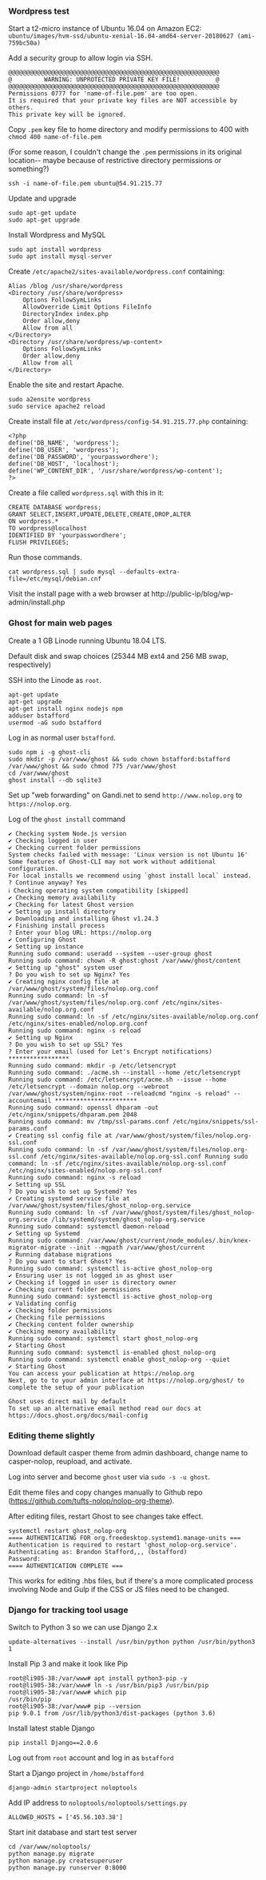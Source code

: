 ### Wordpress test ###

Start a t2-micro instance of Ubuntu 16.04 on Amazon EC2: `ubuntu/images/hvm-ssd/ubuntu-xenial-16.04-amd64-server-20180627 (ami-759bc50a)`

Add a security group to allow login via SSH.

    @@@@@@@@@@@@@@@@@@@@@@@@@@@@@@@@@@@@@@@@@@@@@@@@@@@@@@@@@@@
    @         WARNING: UNPROTECTED PRIVATE KEY FILE!          @
    @@@@@@@@@@@@@@@@@@@@@@@@@@@@@@@@@@@@@@@@@@@@@@@@@@@@@@@@@@@
    Permissions 0777 for 'name-of-file.pem' are too open.
    It is required that your private key files are NOT accessible by others.
    This private key will be ignored.

Copy `.pem` key file to home directory and modify permissions to 400 with `chmod 400 name-of-file.pem`

(For some reason, I couldn't change the `.pem` permissions in its original location-- maybe because of restrictive directory permissions or something?)

    ssh -i name-of-file.pem ubuntu@54.91.215.77

Update and upgrade

    sudo apt-get update
    sudo apt-get upgrade

Install Wordpress and MySQL

    sudo apt install wordpress
    sudo apt install mysql-server

Create `/etc/apache2/sites-available/wordpress.conf` containing:

    Alias /blog /usr/share/wordpress
    <Directory /usr/share/wordpress>
        Options FollowSymLinks
        AllowOverride Limit Options FileInfo
        DirectoryIndex index.php
        Order allow,deny
        Allow from all
    </Directory>
    <Directory /usr/share/wordpress/wp-content>
        Options FollowSymLinks
        Order allow,deny
        Allow from all
    </Directory>

Enable the site and restart Apache.

    sudo a2ensite wordpress
    sudo service apache2 reload

Create install file at `/etc/wordpress/config-54.91.215.77.php` containing:

    <?php
    define('DB_NAME', 'wordpress');
    define('DB_USER', 'wordpress');
    define('DB_PASSWORD', 'yourpasswordhere');
    define('DB_HOST', 'localhost');
    define('WP_CONTENT_DIR', '/usr/share/wordpress/wp-content');
    ?>

Create a file called `wordpress.sql` with this in it:

    CREATE DATABASE wordpress;
    GRANT SELECT,INSERT,UPDATE,DELETE,CREATE,DROP,ALTER
    ON wordpress.*
    TO wordpress@localhost
    IDENTIFIED BY 'yourpasswordhere';
    FLUSH PRIVILEGES;

Run those commands.

    cat wordpress.sql | sudo mysql --defaults-extra-file=/etc/mysql/debian.cnf

Visit the install page with a web browser at http://public-ip/blog/wp-admin/install.php

### Ghost for main web pages ###

Create a 1 GB Linode running Ubuntu 18.04 LTS.

Default disk and swap choices (25344 MB ext4 and 256 MB swap, respectively)

SSH into the Linode as `root`.

    apt-get update
    apt-get upgrade
    apt-get install nginx nodejs npm
    adduser bstafford
    usermod -aG sudo bstafford
    

Log in as normal user `bstafford`.

    sudo npm i -g ghost-cli
    sudo mkdir -p /var/www/ghost && sudo chown bstafford:bstafford /var/www/ghost && sudo chmod 775 /var/www/ghost
    cd /var/www/ghost
    ghost install --db sqlite3

Set up "web forwarding" on Gandi.net to send `http://www.nolop.org` to `https://nolop.org`.

Log of the `ghost install` command

    ✔ Checking system Node.js version
    ✔ Checking logged in user
    ✔ Checking current folder permissions
    System checks failed with message: 'Linux version is not Ubuntu 16'
    Some features of Ghost-CLI may not work without additional configuration.
    For local installs we recommend using `ghost install local` instead.
    ? Continue anyway? Yes
    ℹ Checking operating system compatibility [skipped]
    ✔ Checking memory availability
    ✔ Checking for latest Ghost version
    ✔ Setting up install directory
    ✔ Downloading and installing Ghost v1.24.3
    ✔ Finishing install process
    ? Enter your blog URL: https://nolop.org
    ✔ Configuring Ghost
    ✔ Setting up instance
    Running sudo command: useradd --system --user-group ghost
    Running sudo command: chown -R ghost:ghost /var/www/ghost/content
    ✔ Setting up "ghost" system user
    ? Do you wish to set up Nginx? Yes
    ✔ Creating nginx config file at /var/www/ghost/system/files/nolop.org.conf
    Running sudo command: ln -sf /var/www/ghost/system/files/nolop.org.conf /etc/nginx/sites-available/nolop.org.conf
    Running sudo command: ln -sf /etc/nginx/sites-available/nolop.org.conf /etc/nginx/sites-enabled/nolop.org.conf
    Running sudo command: nginx -s reload
    ✔ Setting up Nginx
    ? Do you wish to set up SSL? Yes
    ? Enter your email (used for Let's Encrypt notifications) *****************
    Running sudo command: mkdir -p /etc/letsencrypt
    Running sudo command: ./acme.sh --install --home /etc/letsencrypt
    Running sudo command: /etc/letsencrypt/acme.sh --issue --home /etc/letsencrypt --domain nolop.org --webroot /var/www/ghost/system/nginx-root --reloadcmd "nginx -s reload" --accountemail ***********************
    Running sudo command: openssl dhparam -out /etc/nginx/snippets/dhparam.pem 2048
    Running sudo command: mv /tmp/ssl-params.conf /etc/nginx/snippets/ssl-params.conf
    ✔ Creating ssl config file at /var/www/ghost/system/files/nolop.org-ssl.conf
    Running sudo command: ln -sf /var/www/ghost/system/files/nolop.org-ssl.conf /etc/nginx/sites-available/nolop.org-ssl.conf Running sudo command: ln -sf /etc/nginx/sites-available/nolop.org-ssl.conf /etc/nginx/sites-enabled/nolop.org-ssl.conf
    Running sudo command: nginx -s reload
    ✔ Setting up SSL
    ? Do you wish to set up Systemd? Yes
    ✔ Creating systemd service file at /var/www/ghost/system/files/ghost_nolop-org.service
    Running sudo command: ln -sf /var/www/ghost/system/files/ghost_nolop-org.service /lib/systemd/system/ghost_nolop-org.service
    Running sudo command: systemctl daemon-reload
    ✔ Setting up Systemd
    Running sudo command: /var/www/ghost/current/node_modules/.bin/knex-migrator-migrate --init --mgpath /var/www/ghost/current
    ✔ Running database migrations
    ? Do you want to start Ghost? Yes
    Running sudo command: systemctl is-active ghost_nolop-org
    ✔ Ensuring user is not logged in as ghost user
    ✔ Checking if logged in user is directory owner
    ✔ Checking current folder permissions
    Running sudo command: systemctl is-active ghost_nolop-org
    ✔ Validating config
    ✔ Checking folder permissions
    ✔ Checking file permissions
    ✔ Checking content folder ownership
    ✔ Checking memory availability
    Running sudo command: systemctl start ghost_nolop-org
    ✔ Starting Ghost
    Running sudo command: systemctl is-enabled ghost_nolop-org
    Running sudo command: systemctl enable ghost_nolop-org --quiet
    ✔ Starting Ghost
    You can access your publication at https://nolop.org
    Next, go to to your admin interface at https://nolop.org/ghost/ to complete the setup of your publication

    Ghost uses direct mail by default
    To set up an alternative email method read our docs at https://docs.ghost.org/docs/mail-config

### Editing theme slightly ###

Download default casper theme from admin dashboard, change name to casper-nolop, reupload, and activate.

Log into server and become `ghost` user via `sudo -s -u ghost`.

Edit theme files and copy changes manually to Github repo (https://github.com/tufts-nolop/nolop-org-theme).

After editing files, restart Ghost to see changes take effect.

    systemctl restart ghost_nolop-org
    ==== AUTHENTICATING FOR org.freedesktop.systemd1.manage-units ===
    Authentication is required to restart 'ghost_nolop-org.service'.
    Authenticating as: Brandon Stafford,,, (bstafford)
    Password:
    ==== AUTHENTICATION COMPLETE ===

This works for editing .hbs files, but if there's a more complicated process involving Node and Gulp if the CSS or JS files need to be changed.

### Django for tracking tool usage ###

Switch to Python 3 so we can use Django 2.x

    update-alternatives --install /usr/bin/python python /usr/bin/python3 1

Install Pip 3 and make it look like Pip

    root@li905-38:/var/www# apt install python3-pip -y
    root@li905-38:/var/www# ln -s /usr/bin/pip3 /usr/bin/pip
    root@li905-38:/var/www# which pip
    /usr/bin/pip
    root@li905-38:/var/www# pip --version
    pip 9.0.1 from /usr/lib/python3/dist-packages (python 3.6)

Install latest stable Django

    pip install Django==2.0.6

Log out from `root` account and log in as `bstafford`

Start a Django project in `/home/bstafford`

    django-admin startproject noloptools

Add IP address to `noloptools/noloptools/settings.py`

    ALLOWED_HOSTS = ['45.56.103.38']

Start init database and start test server

    cd /var/www/noloptools/
    python manage.py migrate
    python manage.py createsuperuser
    python manage.py runserver 0:8000

